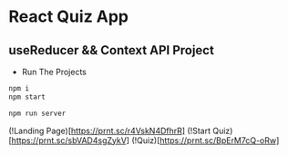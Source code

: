 # React Quiz App

## useReducer && Context API Project

- Run The Projects

```bash
npm i
npm start

```

```bash
npm run server

```

(!Landing Page)[https://prnt.sc/r4VskN4DfhrR]
(!Start Quiz)[https://prnt.sc/sbVAD4sgZykV]
(!Quiz)[https://prnt.sc/BpErM7cQ-oRw]
